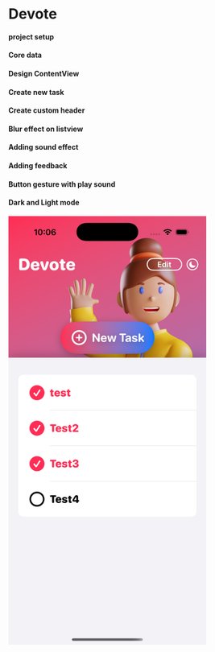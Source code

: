 # Devote

#### project setup
#### Core data
#### Design ContentView
#### Create new task
#### Create custom header
#### Blur effect on listview
#### Adding sound effect
#### Adding feedback
#### Button gesture with play sound
#### Dark and Light mode

<img src="Screenshot1.png" alt="Alt Text" width="393" height="852">